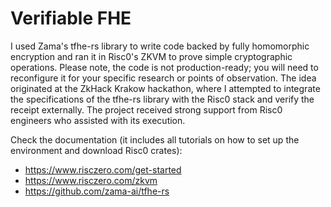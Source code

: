 # Verifiable FHE

I used Zama's tfhe-rs library to write code backed by fully homomorphic encryption and ran it in Risc0's ZKVM to prove simple cryptographic operations. Please note, the code is not production-ready; you will need to reconfigure it for your specific research or points of observation. The idea originated at the ZkHack Krakow hackathon, where I attempted to integrate the specifications of the tfhe-rs library with the Risc0 stack and verify the receipt externally. The project received strong support from Risc0 engineers who assisted with its execution.

Check the documentation (it includes all tutorials on how to set up the environment and download Risc0 crates):

- https://www.risczero.com/get-started
- https://www.risczero.com/zkvm
- https://github.com/zama-ai/tfhe-rs

